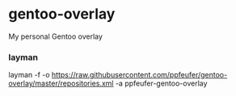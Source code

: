 # gentoo-overlay

My personal Gentoo overlay

### layman

layman -f -o https://raw.githubusercontent.com/ppfeufer/gentoo-overlay/master/repositories.xml -a ppfeufer-gentoo-overlay
